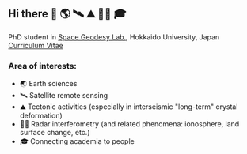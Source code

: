 ## Hi there 👋 🌎 🛰️ ⛰️ 🏳️‍🌈 🎓
PhD student in [Space Geodesy Lab.](https://geodynamics.sci.hokudai.ac.jp/geodesy/en/index.html), Hokkaido University, Japan\
[Curriculum Vitae](curriculum_vitae.md)
### Area of interests:
- 🌏 Earth sciences
- 🛰️ Satellite remote sensing
- ⛰️ Tectonic activities (especially in interseismic "long-term" crystal deformation)
- 🏳️‍🌈 Radar interferometry (and related phenomena: ionosphere, land surface change, etc.)
- 🎓 Connecting academia to people
<!--
**nagaoka919/nagaoka919** is a ✨ _special_ ✨ repository because its `README.md` (this file) appears on your GitHub profile.

Here are some ideas to get you started:

- 🔭 I’m currently working on ...
- 🌱 I’m currently learning ...
- 👯 I’m looking to collaborate on ...
- 🤔 I’m looking for help with ...
- 💬 Ask me about ...
- 📫 How to reach me: ...
- 😄 Pronouns: ...
- ⚡ Fun fact: ...
-->
